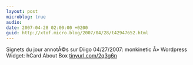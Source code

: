 ```yaml
---
layout: post
microblog: true
audio: 
date: 2007-04-28 02:00:00 +0200
guid: http://xtof.micro.blog/2007/04/28/t42947652.html
---
```

Signets du jour annotÃ©s sur Diigo 04/27/2007: monkinetic Â» Wordpress Widget: hCard About Box [tinyurl.com/2q3g6n](http://tinyurl.com/2q3g6n)
